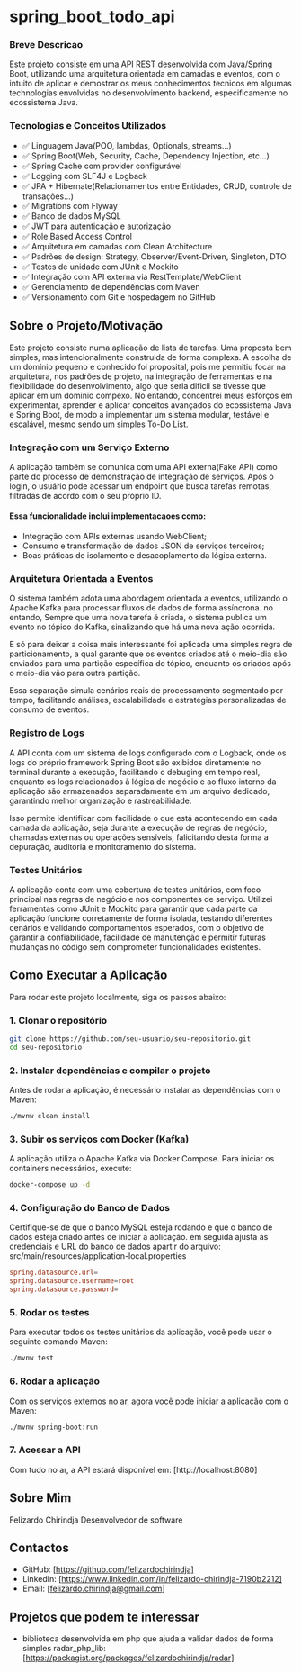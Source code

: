 # spring_boot_todo_api

### Breve Descricao

Este projeto consiste em uma API REST desenvolvida com Java/Spring Boot, utilizando uma arquitetura orientada em camadas e eventos, com o intuito de aplicar e demostrar os meus conhecimentos tecnicos em algumas technologias envolvidas no desenvolvimento backend, especificamente no ecossistema Java.


### Tecnologias e Conceitos Utilizados

- ✅ Linguagem Java(POO, lambdas, Optionals, streams...)
- ✅ Spring Boot(Web, Security, Cache, Dependency Injection, etc...)
- ✅ Spring Cache com provider configurável
- ✅ Logging com SLF4J e Logback
- ✅ JPA + Hibernate(Relacionamentos entre Entidades, CRUD, controle de transações...)
- ✅ Migrations com Flyway
- ✅ Banco de dados MySQL
- ✅ JWT para autenticação e autorização
- ✅ Role Based Access Control
- ✅ Arquitetura em camadas com Clean Architecture
- ✅ Padrões de design: Strategy, Observer/Event-Driven, Singleton, DTO
- ✅ Testes de unidade com JUnit e Mockito
- ✅ Integração com API externa via RestTemplate/WebClient
- ✅ Gerenciamento de dependências com Maven
- ✅ Versionamento com Git e hospedagem no GitHub


## Sobre o Projeto/Motivação

Este projeto consiste numa aplicação de lista de tarefas. Uma proposta bem simples, mas intencionalmente construida de forma complexa. A escolha de um domínio pequeno e conhecido foi proposital, pois me permitiu focar na arquitetura, nos padrões de projeto, na integração de ferramentas e na flexibilidade do desenvolvimento, algo que seria dificil se tivesse que aplicar em um dominio compexo. No entando, concentrei meus esforços em experimentar, aprender e aplicar conceitos avançados do ecossistema Java e Spring Boot, de modo a implementar um sistema modular, testável e escalável, mesmo sendo um simples To-Do List.


### Integração com um Serviço Externo

A aplicação também se comunica com uma API externa(Fake API) como parte do processo de demonstração de integração de serviços. Após o login, o usuário pode acessar um endpoint que busca tarefas remotas, filtradas de acordo com o seu próprio ID.


#### Essa funcionalidade inclui implementacaoes como:
- Integração com APIs externas usando WebClient;
- Consumo e transformação de dados JSON de serviços terceiros;
- Boas práticas de isolamento e desacoplamento da lógica externa.


### Arquitetura Orientada a Eventos

O sistema também adota uma abordagem orientada a eventos, utilizando o Apache Kafka para processar fluxos de dados de forma assíncrona. no entando, Sempre que uma nova tarefa é criada, o sistema publica um evento no tópico do Kafka, sinalizando que há uma nova ação ocorrida.

E só para deixar a coisa mais interessante foi aplicada uma simples regra de particionamento, a qual garante que os eventos criados até o meio-dia são enviados para uma partição específica do tópico, enquanto os criados após o meio-dia vão para outra partição.

Essa separação simula cenários reais de processamento segmentado por tempo, facilitando análises, escalabilidade e estratégias personalizadas de consumo de eventos.


### Registro de Logs

A API conta com um sistema de logs configurado com o Logback, onde os logs do próprio framework Spring Boot são exibidos diretamente no terminal durante a execução, facilitando o debuging em tempo real,  enquanto os logs relacionados à lógica de negócio e ao fluxo interno da aplicação são armazenados separadamente em um arquivo dedicado, garantindo melhor organização e rastreabilidade.

Isso permite identificar com facilidade o que está acontecendo em cada camada da aplicação, seja durante a execução de regras de negócio, chamadas externas ou operações sensíveis, falicitando desta forma a depuração, auditoria e monitoramento do sistema.


### Testes Unitários

A aplicação conta com uma cobertura de testes unitários, com foco principal nas regras de negócio e nos componentes de serviço. Utilizei ferramentas como JUnit e Mockito para garantir que cada parte da aplicação funcione corretamente de forma isolada, testando diferentes cenários e validando comportamentos esperados, com o objetivo de garantir a confiabilidade, facilidade de manutenção e permitir futuras mudanças no código sem comprometer funcionalidades existentes.


## Como Executar a Aplicação

Para rodar este projeto localmente, siga os passos abaixo:

### 1. Clonar o repositório

```bash
git clone https://github.com/seu-usuario/seu-repositorio.git
cd seu-repositorio
```

### 2. Instalar dependências e compilar o projeto

Antes de rodar a aplicação, é necessário instalar as dependências com o Maven:
```bash
./mvnw clean install
```

### 3. Subir os serviços com Docker (Kafka)

A aplicação utiliza o Apache Kafka via Docker Compose. Para iniciar os containers necessários, execute:
```bash
docker-compose up -d
```

### 4. Configuração do Banco de Dados

Certifique-se de que o banco MySQL esteja rodando e que o banco de dados esteja criado antes de iniciar a aplicação. em seguida ajusta as credenciais e URL do banco de dados apartir do arquivo: src/main/resources/application-local.properties

```conf
spring.datasource.url=
spring.datasource.username=root
spring.datasource.password=
```

### 5. Rodar os testes

Para executar todos os testes unitários da aplicação, você pode usar o seguinte comando Maven:
```bash
./mvnw test
```

### 6. Rodar a aplicação

Com os serviços externos no ar, agora você pode iniciar a aplicação com o Maven:
```bash
./mvnw spring-boot:run
```

### 7. Acessar a API

Com tudo no ar, a API estará disponível em:
[http://localhost:8080]


## Sobre Mim

Felizardo Chirindja
Desenvolvedor de software

## Contactos

- GitHub: [https://github.com/felizardochirindja]
- LinkedIn: [https://www.linkedin.com/in/felizardo-chirindja-7190b2212]
- Email: [felizardo.chirindja@gmail.com]

## Projetos que podem te interessar

- biblioteca desenvolvida em php que ajuda a validar dados de forma simples
radar_php_lib: [https://packagist.org/packages/felizardochirindja/radar]
 